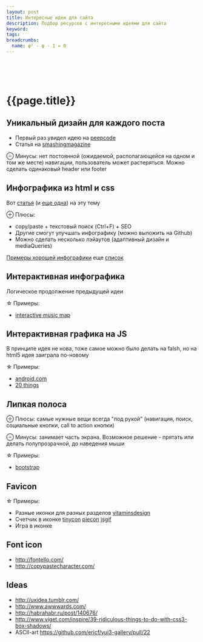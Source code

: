 ```yaml
---
layout: post
title: Интересные идеи для сайта
description: Подбор ресурсов с интересными идеями для сайта
keyword:
tags:
breadcrumbs:
  name: φ² - φ - 1 = 0
---
```


<br><br><br>
<div class="page-header">
<h1>{{page.title}}</h1>
</div>

## Уникальный дизайн для каждого поста

 - Первый раз увидел идею на [peepcode](http://peepcode.com/blog/2010/about-this-blog)
 - Cтатья на [smashingmagazine](http://designinformer.smashingmagazine.com/2009/11/10/20-extraordinary-blogs-unique-post-designs/)

⊖ Минусы: нет постоянной (ожидаемой, располагающейся на одном и том же месте) навигации, пользователь может растеряться. Можно сделать одинаковый header или footer

## Инфографика из html и css

Вот [статья](http://paulrouget.com/e/infographicsInHTML5/) (и [еще одна](http://line25.com/tutorials/designing-an-infographic-with-html-css-and-jquery)) на эту тему

⊕ Плюсы:

 - copy/paste + текстовый поиск (Ctrl+F) + SEO
 - Другие смогут улучшать инфографику (можно выложить на Github)
 - Можно сделать несколько лэйаутов (адаптивный дизайн и mediaQueries)

[Примеры хорошей инфографики](http://visual.ly/) еще [список](http://www.1stwebdesigner.com/inspiration/infographics-tips-resources/)

## Интерактивная инфографика

Логическое продолжение предыдущей идеи

☆ Примеры:

 - [interactive music map](http://www.thomson.co.uk/blog/wp-content/uploads/infographic/interactive-music-map/index.html)

## Интерактивная графика на JS

В принципе идея не нова, тоже самое можно было делать на falsh, но на html5 идея заиграла по-новому

☆ Примеры:

 - [android.com](http://www.android.com/)
 - [20 things](http://www.20thingsilearned.com/)
      
## Липкая полоса

⊕ Плюсы: самые нужные вещи всегда "под рукой" (навигация, поиск, социальные кнопки, call to action кнопки)

⊖ Минусы: занимает часть экрана. Возможное решение - прятать или делать полупрозрачной, до наведения мыши

☆ Примеры:

 - [bootstrap](http://twitter.github.com/bootstrap/)

## Favicon

☆ Примеры:

 - Разные иконки для разных разделов [vitaminsdesign](http://vitaminsdesign.com/)
 - Счетчик в иконке [tinycon](https://github.com/tommoor/tinycon) [piecon](http://lipka.github.com/piecon/) [jsgif](http://slbkbs.org/jsgif/)
 - Игра в иконке

## Font icon

 - http://fontello.com/
 - http://copypastecharacter.com/

## Ideas

 - http://uxidea.tumblr.com/
 - http://www.awwwards.com/
 - http://habrahabr.ru/post/140676/
 - http://www.viget.com/inspire/39-ridiculous-things-to-do-with-css3-box-shadows/
 - ASCII-art https://github.com/ericf/yui3-gallery/pull/22
